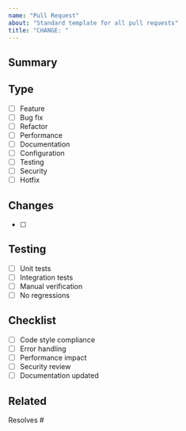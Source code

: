```yaml
---
name: "Pull Request"
about: "Standard template for all pull requests"
title: "CHANGE: "
---
```


## Summary

<!-- Brief description of changes -->

## Type

- [ ] Feature
- [ ] Bug fix
- [ ] Refactor
- [ ] Performance
- [ ] Documentation
- [ ] Configuration
- [ ] Testing
- [ ] Security
- [ ] Hotfix

## Changes

<!-- Key modifications made -->

- [ ]

## Testing

- [ ] Unit tests
- [ ] Integration tests
- [ ] Manual verification
- [ ] No regressions

## Checklist

- [ ] Code style compliance
- [ ] Error handling
- [ ] Performance impact
- [ ] Security review
- [ ] Documentation updated

## Related

<!-- Issue references -->

Resolves #

